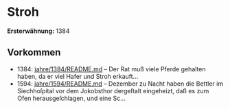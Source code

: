# Stroh

**Ersterwähnung:** 1384

## Vorkommen
- 1384: [jahre/1384/README.md](../jahre/1384/README.md) – Der Rat muß viele Pferde gehalten haben, da er viel
Hafer und Stroh erkauft...
- 1594: [jahre/1594/README.md](../jahre/1594/README.md) – Dezember zu Nacht haben die Bettler im
Siechhoſpital vor dem Jokobsthor dergeſtalt eingeheizt,
daß es zum Ofen herausgeſchlagen, und eine Sc...
